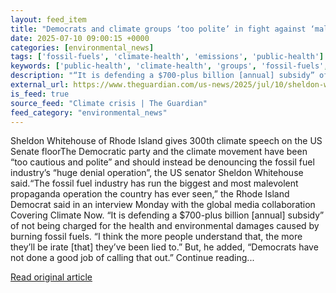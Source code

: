 ```yaml
---
layout: feed_item
title: "Democrats and climate groups ‘too polite’ in fight against ‘malevolent’ fossil fuel giants, says key senator"
date: 2025-07-10 09:00:15 +0000
categories: [environmental_news]
tags: ['fossil-fuels', 'climate-health', 'emissions', 'public-health']
keywords: ['public-health', 'climate-health', 'groups', 'fossil-fuels', 'democrats', 'emissions', 'climate']
description: "“It is defending a $700-plus billion [annual] subsidy” of not being charged for the health and environmental damages caused by burning fossil fuels"
external_url: https://www.theguardian.com/us-news/2025/jul/10/sheldon-whitehouse-fossil-fuels
is_feed: true
source_feed: "Climate crisis | The Guardian"
feed_category: "environmental_news"
---
```


Sheldon Whitehouse of Rhode Island gives 300th climate speech on the US Senate floorThe Democratic party and the climate movement have been “too cautious and polite” and should instead be denouncing the fossil fuel industry’s “huge denial operation”, the US senator Sheldon Whitehouse said.“The fossil fuel industry has run the biggest and most malevolent propaganda operation the country has ever seen,” the Rhode Island Democrat said in an interview Monday with the global media collaboration Covering Climate Now. “It is defending a $700-plus billion [annual] subsidy” of not being charged for the health and environmental damages caused by burning fossil fuels. “I think the more people understand that, the more they’ll be irate [that] they’ve been lied to.” But, he added, “Democrats have not done a good job of calling that out.” Continue reading...

[Read original article](https://www.theguardian.com/us-news/2025/jul/10/sheldon-whitehouse-fossil-fuels)
